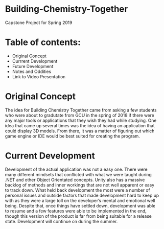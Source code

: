 # Building-Chemistry-Together
Capstone Project for Spring 2019

# Table of contents:
* Original Concept
* Currrent Development
* Future Development
* Notes and Oddities
* Link to Video Presentation 


# Original Concept

The idea for Building Chemistry Together came from asking a few students who were about to gradutate from GCU in the spring of 2018 if there were any major tools or applications that they wish they had while studying. One idea that came up several times was the idea of having an application that could display 3D models. From there, it was a matter of figuring out which game engine or IDE would be best suited for creating the program.

# Current Development

Development of the actual application was not a easy one. There were many different mindsets that conflicted with what we were taught during .NET and other Object Orientated concepts. Unity also has a massive backlog of methods and inner workings that are not well apparent or easy to track down. 
What held back development the most were a number of personal issues and outside factors that made development hard to keep up with as they were a large toll on the developer’s mental and emotional well being. 
Despite that, once things have settled down, development was able to resume and a few features were able to be implemented in the end, though this version of the product is far from being suitable for a release state. Development will continue on during the summer. 



